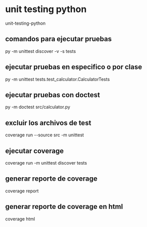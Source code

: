 # unit testing python

unit-testing-python

## comandos para ejecutar pruebas

py -m unittest discover -v -s tests

## ejecutar pruebas en especifico o por clase

py -m unittest tests.test_calculator.CalculatorTests

## ejecutar pruebas con doctest

py -m doctest src/calculator.py

## excluir los archivos de test

coverage run --source src -m unittest

## ejecutar coverage

coverage run -m unittest discover tests

## generar reporte de coverage

coverage report

## generar reporte de coverage en html

coverage html
